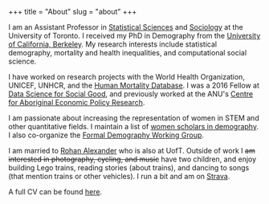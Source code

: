 +++
title = "About"
slug = "about"
+++

I am an Assistant Professor in [Statistical Sciences](http://www.utstat.utoronto.ca/) and [Sociology](http://sociology.utoronto.ca/) at the University of Toronto. I received my PhD in Demography from the [University of California, Berkeley](http://demog.berkeley.edu/). My research interests include statistical demography, mortality and health inequalities, and computational social science. 

I have worked on research projects with the World Health Organization, UNICEF, UNHCR, and the [Human Mortality Database](http://mortality.org/). I was a 2016 Fellow at [Data Science for Social Good](https://dssg.uchicago.edu/), and previously worked at the ANU's [Centre for Aboriginal Economic Policy Research](http://caepr.anu.edu.au/).

I am passionate about increasing the representation of women in STEM and other quantitative fields. I maintain a list of [women scholars in demography](https://www.monicaalexander.com/women_scholars/). I also co-organize the [Formal Demography Working Group](https://formaldemography.github.io/working_group).

I am married to [Rohan Alexander](https://rohanalexander.com/) who is also at UofT. Outside of work I ~~am interested in photography, cycling, and music~~ have two children, and enjoy building Lego trains, reading stories (about trains), and dancing to songs (that mention trains or other vehicles). I run a bit and am on [Strava](https://www.strava.com/athletes/2041191).

A full CV can be found [here](/pdf/cv.pdf).
